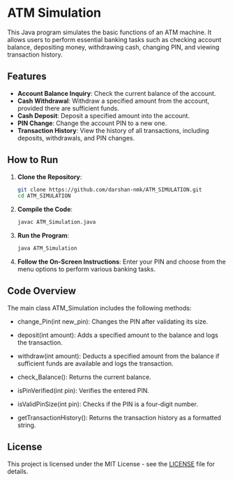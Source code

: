 # ATM Simulation

This Java program simulates the basic functions of an ATM machine. It allows users to perform essential banking tasks such as checking account balance, depositing money, withdrawing cash, changing PIN, and viewing transaction history.

## Features

- **Account Balance Inquiry**: Check the current balance of the account.
- **Cash Withdrawal**: Withdraw a specified amount from the account, provided there are sufficient funds.
- **Cash Deposit**: Deposit a specified amount into the account.
- **PIN Change**: Change the account PIN to a new one.
- **Transaction History**: View the history of all transactions, including deposits, withdrawals, and PIN changes.

## How to Run

1. **Clone the Repository**:
   ```bash
   git clone https://github.com/darshan-nmk/ATM_SIMULATION.git
   cd ATM_SIMULATION

2. **Compile the Code**:
   ```bash
   javac ATM_Simulation.java

3. **Run the Program**:
   ```bash
   java ATM_Simulation

4. **Follow the On-Screen Instructions**:
 Enter your PIN and choose from the menu options to perform various banking tasks.

## Code Overview
The main class ATM_Simulation includes the following methods:

- change_Pin(int new_pin): Changes the PIN after validating its size.

- deposit(int amount): Adds a specified amount to the balance and logs the transaction.

- withdraw(int amount): Deducts a specified amount from the balance if sufficient funds are available and logs the transaction.

- check_Balance(): Returns the current balance.

- isPinVerified(int pin): Verifies the entered PIN.

- isValidPinSize(int pin): Checks if the PIN is a four-digit number.

- getTransactionHistory(): Returns the transaction history as a formatted string.

## License
This project is licensed under the MIT License - see the [LICENSE](LICENSE) file for details.
